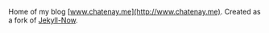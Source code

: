 Home of my blog [www.chatenay.me](http://www.chatenay.me). Created as a fork of [Jekyll-Now](https://github.com/barryclark/jekyll-now).
